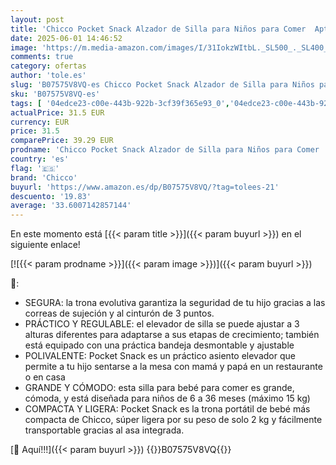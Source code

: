 ```yaml
---
layout: post
title: 'Chicco Pocket Snack Alzador de Silla para Niños para Comer  Apto de 6 Meses hasta 3 Años  15 kg   Trona de Viaje Portátil y Ajustable para Bebés  Compacta y con Bandeja Desmontable - Gris  Dark Grey '
date: 2025-06-01 14:46:52
image: 'https://m.media-amazon.com/images/I/31IokzWItbL._SL500_._SL400_.jpg'
comments: true
category: ofertas
author: 'tole.es'
slug: 'B07575V8VQ-es Chicco Pocket Snack Alzador de Silla para Niños para Comer...'
sku: 'B07575V8VQ-es'
tags: [ '04edce23-c00e-443b-922b-3cf39f365e93_0','04edce23-c00e-443b-922b-3cf39f365e93_2701','04edce23-c00e-443b-922b-3cf39f365e93_4001','04edce23-c00e-443b-922b-3cf39f365e93_4901','04edce23-c00e-443b-922b-3cf39f365e93_5301','04edce23-c00e-443b-922b-3cf39f365e93_6601','04edce23-c00e-443b-922b-3cf39f365e93_8501','04edce23-c00e-443b-922b-3cf39f365e93_9501','Alzadores de asiento para bebé','Arborist Merchandising Root','Bebé','Bebé Outlet','Chicco | Alimentos','Feeding','Feeding_Chicco','Lactancia y alimentación','Lista de Nacimiento - Ahorra','Lista de Nacimiento - Ahorra 10%','Listos para clase: Productos para bebés','Self Service','Special Features Stores','Tronas y asientos','bebés','chicco','trona','🇪🇸', ]
actualPrice: 31.5 EUR
currency: EUR
price: 31.5
comparePrice: 39.29 EUR
prodname: 'Chicco Pocket Snack Alzador de Silla para Niños para Comer  Apto de 6 Meses hasta 3 Años  15 kg   Trona de Viaje Portátil y Ajustable para Bebés  Compacta y con Bandeja Desmontable - Gris  Dark Grey '
country: 'es'
flag: '🇪🇸'
brand: 'Chicco'
buyurl: 'https://www.amazon.es/dp/B07575V8VQ/?tag=tolees-21'
descuento: '19.83'
average: '33.6007142857144'
---
```


En este momento está [{{< param title >}}]({{< param buyurl >}}) en el siguiente enlace!

[![{{< param prodname >}}]({{< param image >}})]({{< param buyurl >}})

🔎:

- SEGURA: la trona evolutiva garantiza la seguridad de tu hijo gracias a las correas de sujeción y al cinturón de 3 puntos.
- PRÁCTICO Y REGULABLE: el elevador de silla se puede ajustar a 3 alturas diferentes para adaptarse a sus etapas de crecimiento; también está equipado con una práctica bandeja desmontable y ajustable
- POLIVALENTE: Pocket Snack es un práctico asiento elevador que permite a tu hijo sentarse a la mesa con mamá y papá en un restaurante o en casa
- GRANDE Y CÓMODO: esta silla para bebé para comer es grande, cómoda, y está diseñada para niños de 6 a 36 meses (máximo 15 kg)
- COMPACTA Y LIGERA: Pocket Snack es la trona portátil de bebé más compacta de Chicco, súper ligera por su peso de solo 2 kg y fácilmente transportable gracias al asa integrada.

[🛒 Aquí!!!]({{< param buyurl >}})
{{<world>}}B07575V8VQ{{</world>}}
